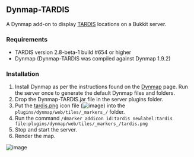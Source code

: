 ## Dynmap-TARDIS

A Dynmap add-on to display [TARDIS](http://dev.bukkit.org/bukkit-plugins/tardis/) locations on a Bukkit server.

### Requirements
* TARDIS version 2.8-beta-1 build #654 or higher
* Dynmap (Dynmap-TARDIS was compiled against Dynmap 1.9.2)

### Installation

1. Install Dynmap as per the instructions found on the [Dynmap](http://dev.bukkit.org/bukkit-plugins/dynmap/) page. Run the server once to generate the default Dynmap files and folders.
2. Drop the Dynmap-TARDIS.jar file in the server plugins folder.
3. Put the [tardis.png](https://github.com/eccentricdevotion/Dynmap-Tardis/blob/master/tardis.png?raw=true) icon file (![image](https://github.com/eccentricdevotion/Dynmap-Tardis/blob/master/tardis.png?raw=true)) into the `plugins/dynmap/web/tiles/_markers_/` folder.
4. Run the command `/dmarker addicon id:tardis newlabel:tardis file:plugins/dynmap/web/tiles/_markers_/tardis.png`
5. Stop and start the server.
6. Render the map.

![image](https://www.dropbox.com/s/u15vbwmk137hgkn/dynmap-tardis-info.jpg?dl=1)

